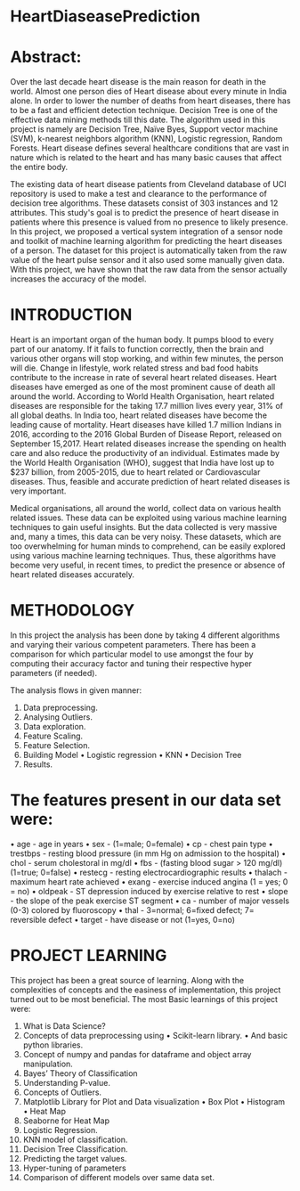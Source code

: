 # HeartDiaseasePrediction
# Abstract:
Over the last decade heart disease is the main reason for death in the world. Almost one person dies of Heart disease about every minute in India alone. In order to lower the number of deaths from heart diseases, there has to be a fast and efficient detection technique. Decision Tree is one of the effective data mining methods till this date. The algorithm used in this project is namely are Decision Tree, Naïve Byes, Support vector machine (SVM), k-nearest neighbors algorithm (KNN), Logistic regression, Random Forests. Heart disease defines several healthcare conditions that are vast in nature which is related to the heart and has many basic causes that affect the entire body. 

The existing data of heart disease patients from Cleveland database of UCI repository is used to make a test and clearance to the performance of decision tree algorithms. These datasets consist of 303 instances and 12 attributes. This study's goal is to predict the presence of heart disease in patients where this presence is valued from no presence to likely presence. In this project, we proposed a vertical system integration of a sensor node and toolkit of machine learning algorithm for predicting the heart diseases of a person. The dataset for this project is automatically taken from the raw value of the heart pulse sensor and it also used some manually given data. With this project, we have shown that the raw data from the sensor actually increases the accuracy of the model.


# INTRODUCTION

Heart is an important organ of the human body. It pumps blood to every part of our anatomy. If it fails to function correctly, then the brain and various other organs will stop working, and within few minutes, the person will die.  Change  in  lifestyle,  work  related stress  and bad  food  habits  contribute  to  the increase  in  rate  of several heart related diseases.  Heart diseases have emerged as one of the most prominent cause of death all around the world.  According to World Health Organisation, heart related diseases are responsible for the taking 17.7 million lives every year, 31% of all global deaths. In  India too,  heart  related  diseases  have  become  the  leading  cause  of mortality. Heart diseases  have  killed  1.7 million  Indians  in 2016,  according to  the  2016  Global Burden  of Disease  Report, released  on  September  15,2017.  Heart related diseases increase the spending on health care and also reduce the productivity of an individual.  Estimates  made  by  the  World  Health  Organisation (WHO),  suggest  that  India  have  lost  up  to  $237  billion,  from 2005-2015,  due  to heart  related  or Cardiovascular  diseases. Thus, feasible and accurate prediction of heart related diseases is very important. 

Medical  organisations,  all  around  the  world,  collect  data  on various  health  related issues.  These data can be exploited using various machine learning techniques to gain useful insights. But the data collected is very massive and, many a times, this data can be very noisy.  These datasets, which are too overwhelming for human minds to comprehend, can be easily explored using various machine learning techniques. Thus, these algorithms have become very useful, in recent times, to predict the presence or absence of heart related diseases accurately.

# METHODOLOGY

In this project the analysis has been done by taking 4 different algorithms and varying their various competent parameters. There has been a comparison for which particular model to use amongst the four by computing their accuracy factor and tuning their respective hyper parameters (if needed).

The analysis flows in given manner:
1.	Data preprocessing.
2.	Analysing Outliers.
3.	Data exploration.
4.	Feature Scaling.
5.	Feature Selection.
6.	Building Model
•	Logistic regression
•	KNN
•	Decision Tree
7.	Results.

# The features present in our data set were:
•	age - age in years
•	sex - (1=male; 0=female)
•	cp - chest pain type
•	trestbps - resting blood pressure (in mm Hg on admission to the hospital)
•	chol - serum cholestoral in mg/dl
•	fbs - (fasting blood sugar > 120 mg/dl) (1=true; 0=false)
•	restecg - resting electrocardiographic results
•	thalach - maximum heart rate achieved
•	exang - exercise induced angina (1 = yes; 0 = no)
•	oldpeak - ST depression induced by exercise relative to rest
•	slope - the slope of the peak exercise ST segment
•	ca - number of major vessels (0-3) colored by fluoroscopy
•	thal - 3=normal; 6=fixed defect; 7= reversible defect
•	target - have disease or not (1=yes, 0=no)

# PROJECT LEARNING

This project has been a great source of learning. Along with the complexities of concepts and the easiness of implementation, this project turned out to be most beneficial. The most Basic learnings of this project were:
1.	 What is Data Science?
2.	Concepts of data preprocessing using
•	Scikit-learn library.
•	And basic python libraries.
3.	Concept of numpy and pandas for dataframe and object array manipulation.
4.	Bayes’ Theory of Classification
5.	Understanding P-value.
6.	Concepts of Outliers.
7.	Matplotlib Library for Plot and Data visualization
•	Box Plot
•	Histogram
•	Heat Map
8.	Seaborne for Heat Map
9.	Logistic Regression.
10.	KNN model of classification.
11.	Decision Tree Classification.
12.	Predicting the target values.
13.	Hyper-tuning of parameters
14.	Comparison of different models over same data set.


